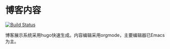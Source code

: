 # 博客内容
[![Build Status](https://travis-ci.com/7ym0n/scanbuf.net.svg?token=cnSepEHyyAMWE92wXvpq&branch=master)](https://travis-ci.com/7ym0n/scanbuf.net)

博客展示系统采用hugo快速生成。内容编辑采用orgmode，主要编辑器已Emacs为主。
